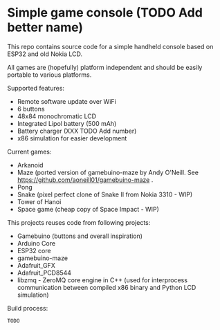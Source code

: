 # Simple game console (TODO Add better name)

This repo contains source code for a simple handheld console based on ESP32 and old Nokia LCD.

All games are (hopefully) platform independent and should be easily portable to various platforms.

Supported features:
- Remote software update over WiFi
- 6 buttons
- 48x84 monochromatic LCD
- Integrated Lipol battery (500 mAh)
- Battery charger (XXX TODO Add number)
- x86 simulation for easier development

Current games:
- Arkanoid
- Maze (ported version of gamebuino-maze by Andy O'Neill. See https://github.com/aoneill01/gamebuino-maze .
- Pong 
- Snake (pixel perfect clone of Snake II from Nokia 3310 - WIP)
- Tower of Hanoi
- Space game (cheap copy of Space Impact - WIP)

This projects reuses code from following projects:
- Gamebuino (buttons and overall inspiration)
- Arduino Core
- ESP32 core
- gamebuino-maze
- Adafruit_GFX
- Adafruit_PCD8544
- libzmq - ZeroMQ core engine in C++ (used for interprocess communication between compiled x86 binary and Python LCD simulation)

Build process:
```bash
TODO
```


